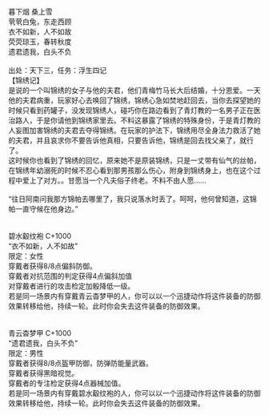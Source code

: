 <title>锦绣记</title>
<meta name="GENERATOR" content="WinCHM">
<meta http-equiv="Content-Type" content="text/html; charset=gb2312">
<br>暮下烟 桑上雪 
<br>茕茕白兔，东走西顾
<br>衣不如新，人不如故
<br>荧荧琼玉，春转秋度
<br>遗君遗我，白头不负
<br>
<br>出处：天下三，任务：浮生四记
<br>【锦绣记】
<br>是说的一个叫锦绣的女子与他的夫君，他们青梅竹马长大后结婚，十分恩爱。一天他的夫君病重，玩家好心去唤回了锦绣，锦绣心急如焚地赶回去，当你去探望她的时候只看到药罐子，没发现锦绣人，碰巧你在路边看到了青灯教的一名男子正在医治路人，于是你请他到锦绣家里去。不料这暴露了锦绣的特殊身份，于是青灯教的人妄图加害锦绣的夫君去夺得锦绣。在玩家的护法下，锦绣用尽全身法力救活了她的夫君，并且哀求你不要告诉他真相，只要告诉他，锦绣是回去找父亲了，就行了。
<br>这时候你也看到了锦绣的回忆，原来她不是原装锦绣，只是一丈带有仙气的丝帕，在锦绣年幼溺死的时候不忍心看到那男孩那么伤心，附身到锦绣身上，也在这个过程中爱上了对方。。甘愿当一个凡夫俗子终老。不料不由人愿……
<br>
<br>“往日阿南问我那方锦帕去哪里了，我只说落水时丢了。呵呵，他何曾知道，这锦帕一直守候在他身边。”
<br>
<br>
<br>碧水觳纹袍 C+1000
<br>“衣不如新，人不如故”
<br>限定：女性
<br>穿戴者获得8/8点偏斜防御。
<br>穿戴者对抗范围的判定获得4点偏斜加值
<br>对穿戴者进行的攻击检定加骰降低一级。
<br>若是同一场景内有穿戴青云杳梦甲的人，你可以以一个迅捷动作将这件装备的防御效果转移给他，持续一轮。此时你会失去这件装备的防御效果。
<br>
<br>
<br>青云杳梦甲 C+1000
<br>“遗君遗我，白头不负”
<br>限定：男性
<br>穿戴者获得8/8点盔甲防御，防弹防能量武器。
<br>穿戴者获得黑暗视觉。
<br>穿戴者的专注检定获得4点器械加值。
<br>若是同一场景内有穿戴碧水觳纹袍的人，你可以以一个迅捷动作将这件装备的防御效果转移给他，持续一轮。此时你会失去这件装备的防御效果。